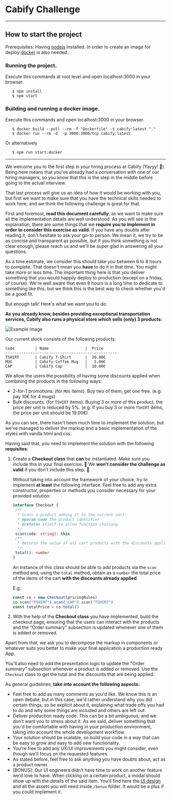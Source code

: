 # Cabify Challenge

<hr>

## How to start the project

Prerequisites:
Having [nodejs](https://nodejs.org/es/) installed.
In order to create an image for deploy [docker](https://docs.docker.com/engine/install/) is also needed.

### Running the project.

Execute this commands at root level and open localhost:3000 in your browser.

```shell
   $ npm install
   $ npm start
```

### Building and running a docker image.

Execute this commands and open localhost:3000 in your browser.

```shell
   $ docker build --pull --rm -f "Dockerfile" -t cabify:latest "."
   $ docker run --rm -d  -p 3000:3000/tcp cabify:latest
```

Or alternatively

```shell
   $ npm run start:docker
```

<hr>

We welcome you to the first step in your hiring process at Cabify (Yayyy! :tada:). Being here means that you've already had a conversation with one of our hiring managers, so you know that this is the step in the middle before going to the actual interview.

That last process will give us an idea of how it would be working with you, but first we want to make sure that you have the technical skills needed to work here, and we think the following challenge is great for that.

First and foremost, **read this document carefully**, as we want to make sure all the implementation details are well understood. As you will see in the explanation, there are some things that we **require you to implement in order to consider this exercise as valid**. If you have any doubts after reading it, don't hesitate to ask your go-to person. We mean it, we try to be as concise and transparent as possible, but if you think something is not clear enough, please reach us and we'll be super glad in answering all your questions.

As a time estimate, we consider this should take you between 6 to 8 hours to complete. That doesn't mean you **have** to do it in that time. You might take more or less time. The important thing here is that you deliver something that you would happily deploy to production (except on a friday, of course). We're well aware that even 8 hours is a long time to dedicate to something like this, but we think this is the best way to check whether you'd be a good fit.

But enough talk! Here's what we want you to do:

**As you already know, besides providing exceptional transportation services, Cabify also runs a physical store which sells (only) 3 products:**

![Example image](./example.png?raw=true)

Our current stock consists of the following products:

```
Code         | Name                |  Price
-------------------------------------------------
TSHIRT       | Cabify T-Shirt      |  20.00€
MUG          | Cabify Coffee Mug   |   5.00€
CAP          | Cabify Cap          |  10.00€
```

We allow the users the possibility of having some discounts applied when combining the products in the following ways:

- 2-for-1 promotions: (for `MUG` items). Buy two of them, get one free. (e.g: pay 10€ for 4 mugs)
- Bulk discounts: (for `TSHIRT` items). Buying 3 or more of this product, the price per unit is reduced by 5%. (e.g: if you buy 3 or more `TSHIRT` items, the price per unit should be 19.00€)

As you can see, there hasn't been much time to implement the solution, but we've managed to deliver the markup and a basic implementation of the styles with vanilla html and css.

Having said that, you need to implement the solution with the following **requisites**:

1. Create a **Checkout class** that **can** be instantiated. Make sure you include this in your final exercise. :rotating_light: We **won't consider the challenge as valid** if you don't include this step. :rotating_light:

   Without taking into account the framework of your choice, try to implement **at least** the following interface. Feel free to add any extra constructor, properties or methods you consider necessary for your provided solution:

   ```typescript
   interface Checkout {
   	/**
   	 * Scans a product adding it to the current cart.
   	 * @param code The product identifier
   	 * @returns itself to allow function chaining
   	 */
   	scan(code: string): this
   	/**
   	 * Returns the value of all cart products with the discounts applied.
   	 */
   	total(): number
   }
   ```

   An instance of this class should be able to add products via the `scan` method and, using the `total` method, obtain as a `number` the total price of the items of the cart **with the discounts already applied**.

   E.g:

   ```javascript
   const co = new Checkout(pricingRules)
   co.scan("TSHIRT").scan("CAP").scan("TSHIRT")
   const totalPrice = co.total()
   ```

2. With the help of the **Checkout class** you have implemented, build the checkout page, ensuring that the users can interact with the products and the "Order summary" subsection is updated whenever one of them is added or removed.

Apart from that, we ask you to decompose the markup in components or whatever suits you better to make your final application a production ready App.

You'll also need to add the presentation logic to update the "Order summary" subsection whenever a product is added or removed. Use the `Checkout` class to get the total and the discounts that are being applied.

As general guidelines, **take into account the following aspects:**

- Feel free to add as many comments as you'd like. We know this is an open debate, but in this case, we'd rather understand why you did certain things, so be explicit about it, explaining what trade offs you had to do and why some things are included and others are left out.
- Deliver production ready code. This can be a bit ambiguous, and we don't want you to stress about it. As we said, deliver something that you'd be comfortable with having in your production environment, taking into account the whole development workflow.
- Your solution should be scalable, so build your code in a way that can be easy to grow and easy to add new functionality.
- You're free to add any UX/UI improvements you might consider, even though we'll focus on the requested features.
- As stated before, feel free to ask anything you have doubts about, act as a product owner.
- [BONUS]: Our UI engineers didn't have time to work on another feature we'd love to have. When clicking on a certain product, a modal should show up with the details of the said item. You'll find here the [UI design](https://www.figma.com/file/V3rITSBo9U30ESJeLnSarF/Frontend-challenge?node-id=0%3A1) and all the assets you will need inside `/bonus` folder. It would be a plus if you could implement it.
